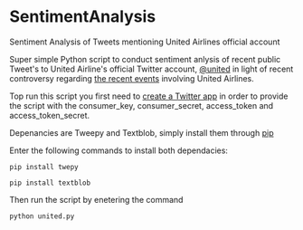 # SentimentAnalysis
Sentiment Analysis of Tweets mentioning United Airlines official account

Super simple Python script to conduct sentiment anlysis of recent public Tweet's to United Airline's official Twitter account, [@united](https://twitter.com/united) in light of recent controversy regarding [the recent events](https://www.nytimes.com/2017/04/14/business/united-airlines-passenger-doctor.html) involving United Airlines.

Top run this script you first need to [create a Twitter app](https://apps.twitter.com/) in order to provide the script with the consumer_key, consumer_secret, access_token and access_token_secret.

Depenancies are Tweepy and Textblob, simply install them through [pip](https://pip.pypa.io/en/stable/installing/)

Enter the following commands to install both dependacies:
```
pip install twepy
```
```
pip install textblob
```

Then run the script by enetering the command
```
python united.py
```
